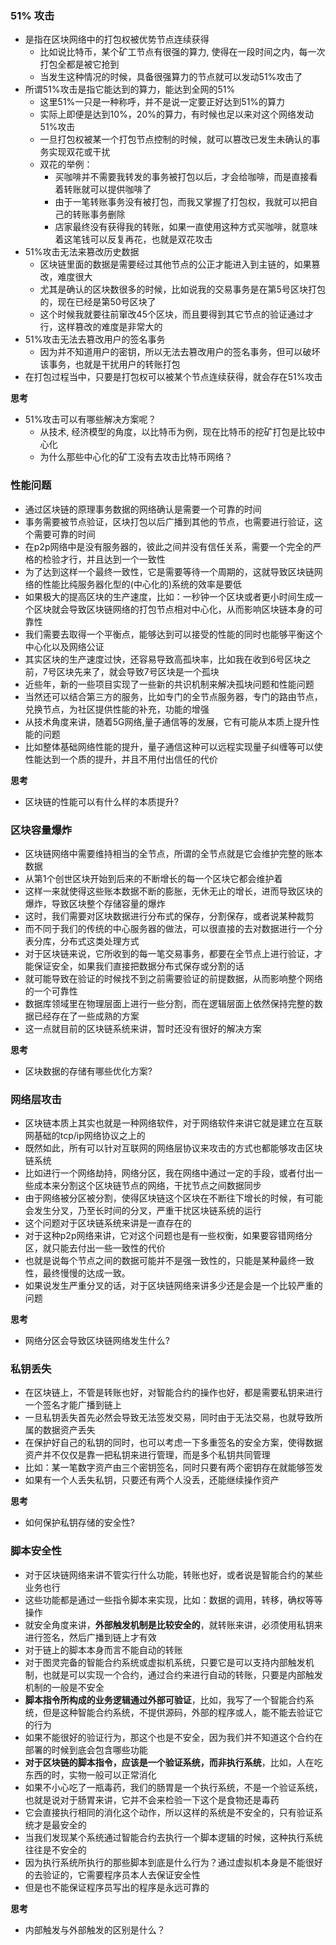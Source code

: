 ### 51% 攻击

- 是指在区块网络中的打包权被优势节点连续获得
    * 比如说比特币，某个矿工节点有很强的算力, 使得在一段时间之内，每一次打包全都是被它抢到
    * 当发生这种情况的时候，具备很强算力的节点就可以发动51%攻击了
- 所谓51%攻击是指它能达到的算力，能达到全网的51%
    * 这里51%一只是一种称呼，并不是说一定要正好达到51%的算力
    * 实际上即便是达到10%，20%的算力，有时候也足以来对这个网络发动51%攻击
    * 一旦打包权被某一个打包节点控制的时候，就可以篡改已发生未确认的事务实现双花或干扰
    * 双花的举例：
        * 买咖啡并不需要我转发的事务被打包以后，才会给咖啡，而是直接看着转账就可以提供咖啡了
        * 由于一笔转账事务没有被打包，而我又掌握了打包权，我就可以把自己的转账事务删除
        * 店家最终没有获得我的转账，如果一直使用这种方式买咖啡，就意味着这笔钱可以反复再花，也就是双花攻击
- 51%攻击无法来篡改历史数据
    * 区块链里面的数据是需要经过其他节点的公正才能进入到主链的，如果篡改，难度很大
    * 尤其是确认的区块数很多的时候，比如说我的交易事务是在第5号区块打包的，现在已经是第50号区块了
    * 这个时候我就要往前窜改45个区块，而且要得到其它节点的验证通过才行，这样篡改的难度是非常大的
- 51%攻击无法去篡改用户的签名事务
    * 因为并不知道用户的密钥，所以无法去篡改用户的签名事务，但可以破坏该事务，也就是干扰用户的转账打包
- 在打包过程当中，只要是打包权可以被某个节点连续获得，就会存在51%攻击

**思考**

- 51%攻击可以有哪些解决方案呢？
    * 从技术, 经济模型的角度，以比特币为例，现在比特币的挖矿打包是比较中心化
    * 为什么那些中心化的矿工没有去攻击比特币网络？

### 性能问题

- 通过区块链的原理事务数据的网络确认是需要一个可靠的时间
- 事务需要被节点验证，区块打包以后广播到其他的节点，也需要进行验证，这个需要可靠的时间
- 在p2p网络中是没有服务器的，彼此之间并没有信任关系，需要一个完全的严格的检验才行，并且达到一个一致性
- 为了达到这样一个最终一致性，它是需要等待一个周期的，这就导致区块链网络的性能比纯服务器化型的(中心化的)系统的效率是要低
- 如果极大的提高区块的生产速度，比如：一秒钟一个区块或者更小时间生成一个区块就会导致区块链网络的打包节点相对中心化，从而影响区块链本身的可靠性
- 我们需要去取得一个平衡点，能够达到可以接受的性能的同时也能够平衡这个中心化以及网络公证
- 其实区块的生产速度过快，还容易导致高孤块率，比如我在收到6号区块之前，7号区块先来了，就会导致7号区块是一个孤块
- 近些年，新的一些项目实现了一些新的共识机制来解决孤块问题和性能问题
- 当然还可以结合第三方的服务，比如专门的全节点服务器，专门的路由节点，兑换节点，为社区提供性能的补充，功能的增强
- 从技术角度来讲，随着5G网络,量子通信等的发展，它有可能从本质上提升性能的问题
- 比如整体基础网络性能的提升，量子通信这种可以远程实现量子纠缠等可以使性能达到一个质的提升，并且不用付出信任的代价

**思考**

- 区块链的性能可以有什么样的本质提升?

### 区块容量爆炸

- 区块链网络中需要维持相当的全节点，所谓的全节点就是它会维护完整的账本数据
- 从第1个创世区块开始到后来的不断增长的每一个区块它都会维护着
- 这样一来就使得这些账本数据不断的膨胀，无休无止的增长，进而导致区块的爆炸，导致区块整个存储容量的爆炸
- 这时，我们需要对区块数据进行分布式的保存，分割保存，或者说某种裁剪
- 而不同于我们的传统的中心服务器的做法，可以很直接的去对数据进行一个分表分库，分布式这类处理方式
- 对于区块链来说，它所收到的每一笔交易事务，都要在全节点上进行验证，才能保证安全，如果我们直接把数据分布式保存或分割的话
- 就可能导致在验证的时候找不到之前需要验证的前提数据，从而影响整个网络的一个可靠性
- 数据库领域里在物理层面上进行一些分割，而在逻辑层面上依然保持完整的数据已经存在了一些成熟的方案
- 这一点就目前的区块链系统来讲，暂时还没有很好的解决方案

**思考**

- 区块数据的存储有哪些优化方案?

### 网络层攻击

- 区块链本质上其实也就是一种网络软件，对于网络软件来讲它就是建立在互联网基础的tcp/ip网络协议之上的
- 既然如此，所有可以针对互联网的网络层协议来攻击的方式也都能够攻击区块链系统
- 比如进行一个网络劫持，网络分区，我在网络中通过一定的手段，或者付出一些成本来分割这个区块链节点的网络，干扰节点之间数据同步
- 由于网络被分区被分割，使得区块链这个区块在不断往下增长的时候，有可能会发生分叉，乃至长时间的分叉，严重干扰区块链系统的运行
- 这个问题对于区块链系统来讲是一直存在的
- 对于这种p2p网络来讲，它对这个问题也是有一些权衡，如果要容错网络分区，就只能去付出一些一致性的代价
- 也就是说每个节点之间的数据可能并不是强一致性的，只能是某种最终一致性，最终慢慢的达成一致。
- 如果说发生严重分叉的话，对于区块链网络来讲多少还是会是一个比较严重的问题

**思考**

- 网络分区会导致区块链网络发生什么?

### 私钥丢失

- 在区块链上，不管是转账也好，对智能合约的操作也好，都是需要私钥来进行一个签名才能广播到链上
- 一旦私钥丢失首先必然会导致无法签发交易，同时由于无法交易，也就导致所属的数据资产丢失
- 在保护好自己的私钥的同时，也可以考虑一下多重签名的安全方案，使得数据资产并不仅仅是靠一把私钥来进行管理，而是多个私钥共同管理
- 比如：某一笔数字资产由三个密钥签名，同时只要有两个密钥存在就能够签发
- 如果有一个人丢失私钥，只要还有两个人没丢，还能继续操作资产

**思考**

- 如何保护私钥存储的安全性?

### 脚本安全性

- 对于区块链网络来讲不管实行什么功能，转账也好，或者说是智能合约的某些业务也行
- 这些功能都是通过一些指令脚本来实现，比如：数据的调用，转移，确权等等操作
- 就安全角度来讲，**外部触发机制是比较安全的**，就转账来讲，必须使用私钥来进行签名，然后广播到链上才有效
- 对于链上的脚本本身而言不能自动的转账
- 对于图灵完备的智能合约系统或虚拟机系统，只要它是可以支持内部触发机制，也就是可以实现一个合约，通过合约来进行自动的转账，只要是内部触发机制的一般是不安全
- **脚本指令所构成的业务逻辑通过外部可验证**，比如，我写了一个智能合约系统，但是这种智能合约系统，不提供源码，外部的程序或人，能不能去验证它的行为
- 如果不能很好的验证行为，那这个也是不安全，因为我们并不知道这个合约在部署的时候到底会包含哪些功能
- **对于区块链的脚本指令，应该是一个验证系统，而非执行系统**，比如，人在吃东西的时，实物一般可以正常消化
- 如果不小心吃了一瓶毒药，我们的肠胃是一个执行系统，不是一个验证系统，也就是说对于肠胃来讲，它并不会来检验一下这个是食物还是毒药
- 它会直接执行相同的消化这个动作，所以这样的系统是不安全的，只有验证系统才是最安全的
- 当我们发现某个系统通过智能合约去执行一个脚本逻辑的时候，这种执行系统往往是不安全的
- 因为执行系统所执行的那些脚本到底是什么行为？通过虚拟机本身是不能很好的去验证的，它需要程序员本人去保证安全性
- 但是也不能保证程序员写出的程序是永远可靠的

**思考**

- 内部触发与外部触发的区别是什么？